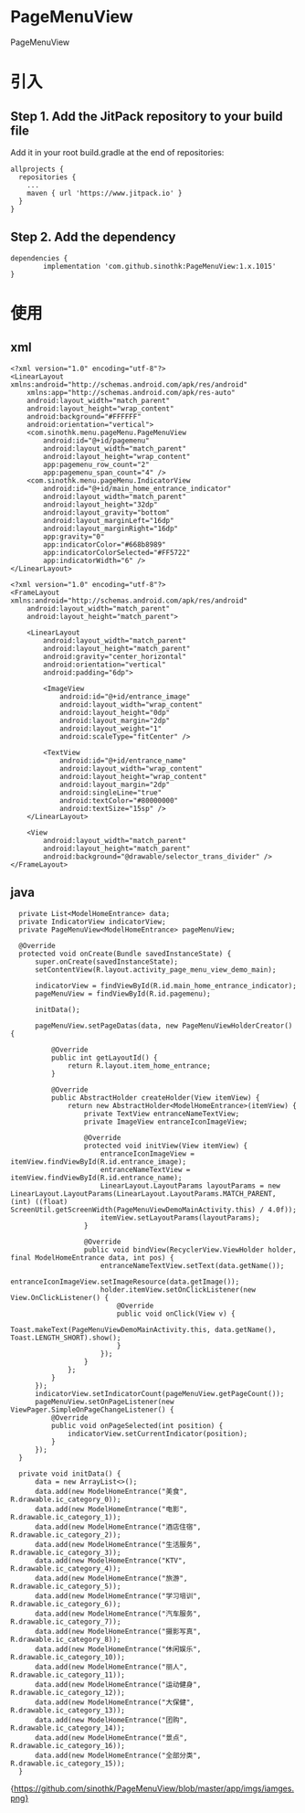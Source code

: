 # PageMenuView
PageMenuView


# 引入
## Step 1. Add the JitPack repository to your build file
  Add it in your root build.gradle at the end of repositories:
    
    allprojects {
      repositories {
        ...
        maven { url 'https://www.jitpack.io' }
      }
    }

## Step 2. Add the dependency

	dependencies {
	        implementation 'com.github.sinothk:PageMenuView:1.x.1015'
	}

# 使用
## xml
    <?xml version="1.0" encoding="utf-8"?>
    <LinearLayout xmlns:android="http://schemas.android.com/apk/res/android"
        xmlns:app="http://schemas.android.com/apk/res-auto"
        android:layout_width="match_parent"
        android:layout_height="wrap_content"
        android:background="#FFFFFF"
        android:orientation="vertical">
        <com.sinothk.menu.pageMenu.PageMenuView
            android:id="@+id/pagemenu"
            android:layout_width="match_parent"
            android:layout_height="wrap_content"
            app:pagemenu_row_count="2"
            app:pagemenu_span_count="4" />
        <com.sinothk.menu.pageMenu.IndicatorView
            android:id="@+id/main_home_entrance_indicator"
            android:layout_width="match_parent"
            android:layout_height="32dp"
            android:layout_gravity="bottom"
            android:layout_marginLeft="16dp"
            android:layout_marginRight="16dp"
            app:gravity="0"
            app:indicatorColor="#668b8989"
            app:indicatorColorSelected="#FF5722"
            app:indicatorWidth="6" />
    </LinearLayout>
    
    <?xml version="1.0" encoding="utf-8"?>
    <FrameLayout xmlns:android="http://schemas.android.com/apk/res/android"
        android:layout_width="match_parent"
        android:layout_height="match_parent">

        <LinearLayout
            android:layout_width="match_parent"
            android:layout_height="match_parent"
            android:gravity="center_horizontal"
            android:orientation="vertical"
            android:padding="6dp">

            <ImageView
                android:id="@+id/entrance_image"
                android:layout_width="wrap_content"
                android:layout_height="0dp"
                android:layout_margin="2dp"
                android:layout_weight="1"
                android:scaleType="fitCenter" />

            <TextView
                android:id="@+id/entrance_name"
                android:layout_width="wrap_content"
                android:layout_height="wrap_content"
                android:layout_margin="2dp"
                android:singleLine="true"
                android:textColor="#80000000"
                android:textSize="15sp" />
        </LinearLayout>

        <View
            android:layout_width="match_parent"
            android:layout_height="match_parent"
            android:background="@drawable/selector_trans_divider" />
    </FrameLayout>
    
  ## java
  
      private List<ModelHomeEntrance> data;
      private IndicatorView indicatorView;
      private PageMenuView<ModelHomeEntrance> pageMenuView;

      @Override
      protected void onCreate(Bundle savedInstanceState) {
          super.onCreate(savedInstanceState);
          setContentView(R.layout.activity_page_menu_view_demo_main);

          indicatorView = findViewById(R.id.main_home_entrance_indicator);
          pageMenuView = findViewById(R.id.pagemenu);

          initData();

          pageMenuView.setPageDatas(data, new PageMenuViewHolderCreator() {

              @Override
              public int getLayoutId() {
                  return R.layout.item_home_entrance;
              }

              @Override
              public AbstractHolder createHolder(View itemView) {
                  return new AbstractHolder<ModelHomeEntrance>(itemView) {
                      private TextView entranceNameTextView;
                      private ImageView entranceIconImageView;

                      @Override
                      protected void initView(View itemView) {
                          entranceIconImageView = itemView.findViewById(R.id.entrance_image);
                          entranceNameTextView = itemView.findViewById(R.id.entrance_name);
                          LinearLayout.LayoutParams layoutParams = new LinearLayout.LayoutParams(LinearLayout.LayoutParams.MATCH_PARENT, (int) ((float) ScreenUtil.getScreenWidth(PageMenuViewDemoMainActivity.this) / 4.0f));
                          itemView.setLayoutParams(layoutParams);
                      }

                      @Override
                      public void bindView(RecyclerView.ViewHolder holder, final ModelHomeEntrance data, int pos) {
                          entranceNameTextView.setText(data.getName());
                          entranceIconImageView.setImageResource(data.getImage());
                          holder.itemView.setOnClickListener(new View.OnClickListener() {
                              @Override
                              public void onClick(View v) {
                                  Toast.makeText(PageMenuViewDemoMainActivity.this, data.getName(), Toast.LENGTH_SHORT).show();
                              }
                          });
                      }
                  };
              }
          });
          indicatorView.setIndicatorCount(pageMenuView.getPageCount());
          pageMenuView.setOnPageListener(new ViewPager.SimpleOnPageChangeListener() {
              @Override
              public void onPageSelected(int position) {
                  indicatorView.setCurrentIndicator(position);
              }
          });
      }

      private void initData() {
          data = new ArrayList<>();
          data.add(new ModelHomeEntrance("美食", R.drawable.ic_category_0));
          data.add(new ModelHomeEntrance("电影", R.drawable.ic_category_1));
          data.add(new ModelHomeEntrance("酒店住宿", R.drawable.ic_category_2));
          data.add(new ModelHomeEntrance("生活服务", R.drawable.ic_category_3));
          data.add(new ModelHomeEntrance("KTV", R.drawable.ic_category_4));
          data.add(new ModelHomeEntrance("旅游", R.drawable.ic_category_5));
          data.add(new ModelHomeEntrance("学习培训", R.drawable.ic_category_6));
          data.add(new ModelHomeEntrance("汽车服务", R.drawable.ic_category_7));
          data.add(new ModelHomeEntrance("摄影写真", R.drawable.ic_category_8));
          data.add(new ModelHomeEntrance("休闲娱乐", R.drawable.ic_category_10));
          data.add(new ModelHomeEntrance("丽人", R.drawable.ic_category_11));
          data.add(new ModelHomeEntrance("运动健身", R.drawable.ic_category_12));
          data.add(new ModelHomeEntrance("大保健", R.drawable.ic_category_13));
          data.add(new ModelHomeEntrance("团购", R.drawable.ic_category_14));
          data.add(new ModelHomeEntrance("景点", R.drawable.ic_category_16));
          data.add(new ModelHomeEntrance("全部分类", R.drawable.ic_category_15));
      }
    
   [](){https://github.com/sinothk/PageMenuView/blob/master/app/imgs/iamges.png}
    
